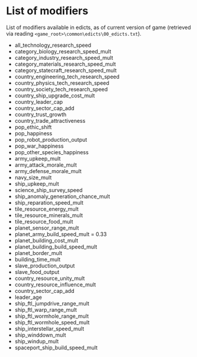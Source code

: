 List of modifiers
===

List of modifiers available in edicts, as of current version of game (retrieved via reading `<game_root>\common\edicts\00_edicts.txt`).

* all_technology_research_speed
* category_biology_research_speed_mult
* category_industry_research_speed_mult
* category_materials_research_speed_mult
* category_statecraft_research_speed_mult
* country_engineering_tech_research_speed
* country_physics_tech_research_speed
* country_society_tech_research_speed
* country_ship_upgrade_cost_mult
* country_leader_cap
* country_sector_cap_add
* country_trust_growth
* country_trade_attractiveness
* pop_ethic_shift
* pop_happiness
* pop_robot_production_output
* pop_war_happiness
* pop_other_species_happiness
* army_upkeep_mult
* army_attack_morale_mult
* army_defense_morale_mult
* navy_size_mult
* ship_upkeep_mult
* science_ship_survey_speed
* ship_anomaly_generation_chance_mult
* ship_reparation_speed_mult
* tile_resource_energy_mult
* tile_resource_minerals_mult
* tile_resource_food_mult
* planet_sensor_range_mult
* planet_army_build_speed_mult = 0.33
* planet_building_cost_mult
* planet_building_build_speed_mult
* planet_border_mult
* building_time_mult
* slave_production_output
* slave_food_output
* country_resource_unity_mult
* country_resource_influence_mult
* country_sector_cap_add
* leader_age
* ship_ftl_jumpdrive_range_mult
* ship_ftl_warp_range_mult
* ship_ftl_wormhole_range_mult
* ship_ftl_wormhole_speed_mult
* ship_interstellar_speed_mult
* ship_winddown_mult
* ship_windup_mult
* spaceport_ship_build_speed_mult